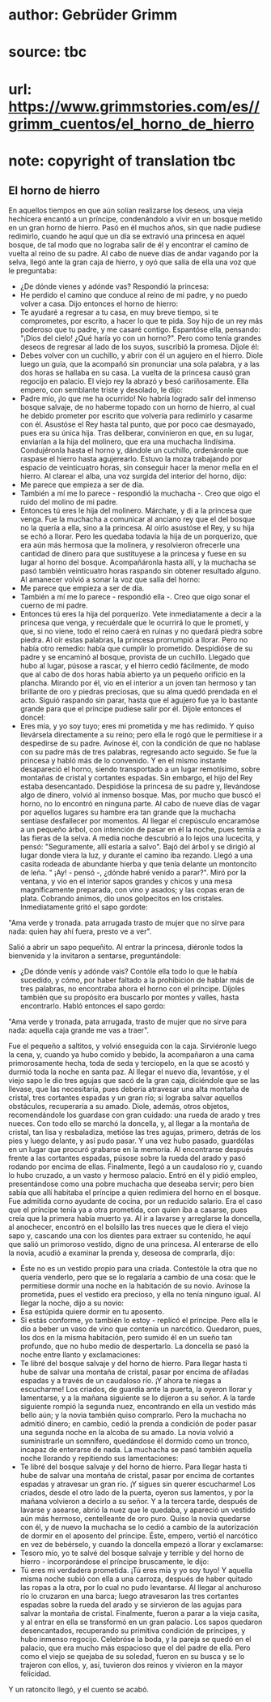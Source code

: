 # author: Gebrüder Grimm
# source: tbc
# url: https://www.grimmstories.com/es//grimm_cuentos/el_horno_de_hierro
# note: copyright of translation tbc

## El horno de hierro 

En aquellos tiempos en que aún solían realizarse los deseos, una vieja
hechicera encantó a un príncipe, condenándolo a vivir en un bosque
metido en un gran horno de hierro. Pasó en él muchos años, sin que nadie
pudiese redimirlo, cuando he aquí que un día se extravió una princesa en
aquel bosque, de tal modo que no lograba salir de él y encontrar el
camino de vuelta al reino de su padre. Al cabo de nueve días de andar
vagando por la selva, llegó ante la gran caja de hierro, y oyó que salía
de ella una voz que le preguntaba:
- ¿De dónde vienes y adónde vas?
Respondió la princesa:
- He perdido el camino que conduce al reino de mi padre, y no puedo
volver a casa.
Dijo entonces el horno de hierro:
- Te ayudaré a regresar a tu casa, en muy breve tiempo, si te
comprometes, por escrito, a hacer lo que te pida. Soy hijo de un rey más
poderoso que tu padre, y me casaré contigo.
Espantóse ella, pensando: "¡Dios del cielo! ¿Qué haría yo con un
horno?". Pero como tenía grandes deseos de regresar al lado de los
suyos, suscribió la promesa. Díjole él:
- Debes volver con un cuchillo, y abrir con él un agujero en el hierro.
Diole luego un guía, que la acompañó sin pronunciar una sola palabra, y
a las dos horas se hallaba en su casa.
La vuelta de la princesa causó gran regocijo en palacio. El viejo rey la
abrazó y besó cariñosamente. Ella empero, con semblante triste y
desolado, le dijo:
- Padre mío, ¡lo que me ha ocurrido! No habría logrado salir del inmenso
bosque salvaje, de no haberme topado con un horno de hierro, al cual he
debido prometer por escrito que volvería para redimirlo y casarme con
él.
Asustóse el Rey hasta tal punto, que por poco cae desmayado, pues era su
única hija. Tras deliberar, convinieron en que, en su lugar, enviarían a
la hija del molinero, que era una muchacha lindísima. Condujéronla hasta
el horno y, dándole un cuchillo, ordenáronle que raspase el hierro hasta
agujerearlo. Estuvo la moza trabajando por espacio de veinticuatro
horas, sin conseguir hacer la menor mella en el hierro. Al clarear el
alba, una voz surgida del interior del horno, dijo:
- Me parece que empieza a ser de día.
- También a mí me lo parece - respondió la muchacha -. Creo que oigo el
ruido del molino de mi padre.
- Entonces tú eres le hija del molinero. Márchate, y di a la princesa
que venga.
Fue la muchacha a comunicar al anciano rey que el del bosque no la
quería a ella, sino a la princesa. Al oírlo asustóse el Rey, y su hija
se echó a llorar. Pero les quedaba todavía la hija de un porquerizo, que
era aún más hermosa que la molinera, y resolvieron ofrecerle una
cantidad de dinero para que sustituyese a la princesa y fuese en su
lugar al horno del bosque. Acompañáronla hasta allí, y la muchacha se
pasó también veinticuatro horas raspando sin obtener resultado alguno.
Al amanecer volvió a sonar la voz que salía del horno:
- Me parece que empieza a ser de día.
- También a mí me lo parece - respondió ella -. Creo que oigo sonar el
cuerno de mi padre.
- Entonces tú eres la hija del porquerizo. Vete inmediatamente a decir a
la princesa que venga, y recuérdale que le ocurrirá lo que le prometí, y
que, si no viene, todo el reino caerá en ruinas y no quedará piedra
sobre piedra.
Al oír estas palabras, la princesa prorrumpió a llorar. Pero no había
otro remedio: había que cumplir lo prometido. Despidióse de su padre y
se encaminó al bosque, provista de un cuchillo. Llegado que hubo al
lugar, púsose a rascar, y el hierro cedió fácilmente, de modo que al
cabo de dos horas había abierto ya un pequeño orificio en la plancha.
Mirando por él, vio en el interior a un joven tan hermoso y tan
brillante de oro y piedras preciosas, que su alma quedó prendada en el
acto. Siguió raspando sin parar, hasta que el agujero fue ya lo bastante
grande para que el príncipe pudiese salir por él.
Díjole entonces el doncel:
- Eres mía, y yo soy tuyo; eres mi prometida y me has redimido.
Y quiso llevársela directamente a su reino; pero ella le rogó que le
permitiese ir a despedirse de su padre. Avínose él, con la condición de
que no hablase con su padre más de tres palabras, regresando acto
seguido. Se fue la princesa y habló más de lo convenido. Y en el mismo
instante desapareció el horno, siendo transportado a un lugar
remotísimo, sobre montañas de cristal y cortantes espadas. Sin embargo,
el hijo del Rey estaba desencantado.
Despidióse la princesa de su padre y, llevándose algo de dinero, volvió
al inmenso bosque. Mas, por mucho que buscó el horno, no lo encontró en
ninguna parte. Al cabo de nueve días de vagar por aquellos lugares su
hambre era tan grande que la muchacha sentíase desfallecer por momentos.
Al llegar el crepúsculo encaramóse a un pequeño árbol, con intención de
pasar en él la noche, pues temía a las fieras de la selva. A media noche
descubrió a lo lejos una lucecita, y pensó: "Seguramente, allí estaría
a salvo". Bajó del árbol y se dirigió al lugar donde viera la luz, y
durante el camino iba rezando. Llegó a una casita rodeada de abundante
hierba y que tenía delante un montoncito de leña. " ¡Ay! - pensó -,
¿dónde habré venido a parar?". Miró por la ventana, y vio en el
interior sapos grandes y chicos y una mesa magníficamente preparada, con
vino y asados; y las copas eran de plata. Cobrando ánimos, dio unos
golpecitos en los cristales. Inmediatamente gritó el sapo gordote:

"Ama verde y tronada.
pata arrugada
trasto de mujer
que no sirve para nada:
quien hay ahí fuera, presto ve a ver".

Salió a abrir un sapo pequeñito. Al entrar la princesa, diéronle todos
la bienvenida y la invitaron a sentarse, preguntándole:
- ¿De dónde venís y adónde vais?
Contóle ella todo lo que le había sucedido, y cómo, por haber faltado a
la prohibición de hablar más de tres palabras, no encontraba ahora el
horno con el príncipe. Díjoles también que su propósito era buscarlo por
montes y valles, hasta encontrarlo. Habló entonces el sapo gordo:

"Ama verde y tronada,
pata arrugada,
trasto de mujer
que no sirve para nada:
aquella caja grande me vas a traer".

Fue el pequeño a saltitos, y volvió enseguida con la caja.
Sirviéronle luego la cena, y, cuando ya hubo comido y bebido, la
acompañaron a una cama primorosamente hecha, toda de seda y terciopelo,
en la que se acostó y durmió toda la noche en santa paz. Al llegar el
nuevo día, levantóse, y el viejo sapo le dio tres agujas que sacó de la
gran caja, diciéndole que se las llevase, que las necesitaría, pues
debería atravesar una alta montaña de cristal, tres cortantes espadas y
un gran río; si lograba salvar aquellos obstáculos, recuperaría a su
amado. Diole, además, otros objetos, recomendándole los guardase con
gran cuidado: una rueda de arado y tres nueces. Con todo ello se marchó
la doncella, y, al llegar a la montaña de cristal, tan lisa y
resbaladiza, metióse las tres agujas, primero, detrás de los pies y
luego delante, y así pudo pasar. Y una vez hubo pasado, guardólas en un
lugar que procuró grabarse en la memoria. Al encontrarse después frente
a las cortantes espadas, púsose sobre la rueda del arado y pasó rodando
por encima de ellas. Finalmente, llegó a un caudaloso río y, cuando lo
hubo cruzado, a un vasto y hermoso palacio. Entró en él y pidió empleo,
presentándose como una pobre muchacha que deseaba servir; pero bien
sabía que allí habitaba el príncipe a quien redimiera del horno en el
bosque. Fue admitida corno ayudante de cocina, por un reducido salario.
Era el caso que el príncipe tenía ya a otra prometida, con quien iba a
casarse, pues creía que la primera había muerto ya. Al ir a lavarse y
arreglarse la doncella, al anochecer, encontró en el bolsillo las tres
nueces que le diera el viejo sapo y, cascando una con los dientes para
extraer su contenido, he aquí que salió un primoroso vestido, digno de
una princesa. Al enterarse de ello la novia, acudió a examinar la prenda
y, deseosa de comprarla, dijo:
- Éste no es un vestido propio para una criada.
Contestóle la otra que no quería venderlo, pero que se lo regalaría a
cambio de una cosa: que le permitiese dormir una noche en la habitación
de su novio. Avínose la prometida, pues el vestido era precioso, y ella
no tenía ninguno igual. Al llegar la noche, dijo a su novio:
- Esa estúpida quiere dormir en tu aposento.
- Si estás conforme, yo también lo estoy - replicó el príncipe.
Pero ella le dio a beber un vaso de vino que contenía un narcótico.
Quedaron, pues, los dos en la misma habitación, pero sumido él en un
sueño tan profundo, que no hubo medio de despertarlo. La doncella se
pasó la noche entre llanto y exclamaciones:
- Te libré del bosque salvaje y del horno de hierro. Para llegar hasta
ti hube de salvar una montaña de cristal, pasar por encima de afiladas
espadas y a través de un caudaloso río. ¡Y ahora te niegas a
escucharme!
Los criados, de guardia ante la puerta, la oyeron llorar y lamentarse, y
a la mañana siguiente se lo dijeron a su señor. A la tarde siguiente
rompió la segunda nuez, encontrando en ella un vestido más bello aún; y
la novia también quiso comprarlo. Pero la muchacha no admitió dinero; en
cambio, cedió la prenda a condición de poder pasar una segunda noche en
la alcoba de su amado. La novia volvió a suministrarle un somnífero,
quedándose él dormido como un tronco, incapaz de enterarse de nada. La
muchacha se pasó también aquella noche llorando y repitiendo sus
lamentaciones:
- Te libré del bosque salvaje y del horno de hierro. Para llegar hasta
ti hube de salvar una montaña de cristal, pasar por encima de cortantes
espadas y atravesar un gran río. ¡Y sigues sin querer escucharme!
Los criados, desde el otro lado de la puerta, oyeron sus lamentos, y por
la mañana volvieron a decirlo a su señor. Y a la tercera tarde, después
de lavarse y asearse, abrió la nuez que le quedaba, y apareció un
vestido aún más hermoso, centelleante de oro puro. Quiso la novia
quedarse con él, y de nuevo la muchacha se lo cedió a cambio de la
autorización de dormir en el aposento del príncipe. Éste, empero, vertió
el narcótico en vez de bebérselo, y cuando la doncella empezó a llorar y
exclamarse:
- Tesoro mío, yo te salvé del bosque salvaje y terrible y del horno de
hierro - incorporándose el príncipe bruscamente, le dijo:
- Tú eres mi verdadera prometida. ¡Tú eres mía y yo soy tuyo!
Y aquella misma noche subió con ella a una carroza, después de haber
quitado las ropas a la otra, por lo cual no pudo levantarse. Al llegar
al anchuroso río lo cruzaron en una barca; luego atravesaron las tres
cortantes espadas sobre la rueda del arado y se sirvieron de las agujas
para salvar la montaña de cristal. Finalmente, fueron a parar a la vieja
casita, y al entrar en ella se transformó en un gran palacio. Los sapos
quedaron desencantados, recuperando su primitiva condición de príncipes,
y hubo inmenso regocijo. Celebróse la boda, y la pareja se quedó en el
palacio, que era mucho más espacioso que el del padre de ella. Pero como
el viejo se quejaba de su soledad, fueron en su busca y se lo trajeron
con ellos, y, así, tuvieron dos reinos y vivieron en la mayor felicidad.

Y un ratoncito llegó,
y el cuento se acabó.
